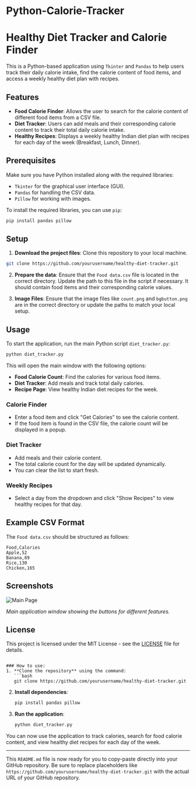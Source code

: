 # Python-Calorie-Tracker


# Healthy Diet Tracker and Calorie Finder

This is a Python-based application using `Tkinter` and `Pandas` to help users track their daily calorie intake, find the calorie content of food items, and access a weekly healthy diet plan with recipes.

## Features

- **Food Calorie Finder**: Allows the user to search for the calorie content of different food items from a CSV file.
- **Diet Tracker**: Users can add meals and their corresponding calorie content to track their total daily calorie intake.
- **Healthy Recipes**: Displays a weekly healthy Indian diet plan with recipes for each day of the week (Breakfast, Lunch, Dinner).

## Prerequisites

Make sure you have Python installed along with the required libraries:

- `Tkinter` for the graphical user interface (GUI).
- `Pandas` for handling the CSV data.
- `Pillow` for working with images.

To install the required libraries, you can use `pip`:

```bash
pip install pandas pillow
```

## Setup

1. **Download the project files**: Clone this repository to your local machine.

```bash
git clone https://github.com/yourusername/healthy-diet-tracker.git
```

2. **Prepare the data**: Ensure that the `Food data.csv` file is located in the correct directory. Update the path to this file in the script if necessary. It should contain food items and their corresponding calorie values.

3. **Image Files**: Ensure that the image files like `count.png` and `bgbutton.png` are in the correct directory or update the paths to match your local setup.

## Usage

To start the application, run the main Python script `diet_tracker.py`:

```bash
python diet_tracker.py
```

This will open the main window with the following options:
- **Food Calorie Count**: Find the calories for various food items.
- **Diet Tracker**: Add meals and track total daily calories.
- **Recipe Page**: View healthy Indian diet recipes for the week.

### Calorie Finder

- Enter a food item and click "Get Calories" to see the calorie content.
- If the food item is found in the CSV file, the calorie count will be displayed in a popup.

### Diet Tracker

- Add meals and their calorie content.
- The total calorie count for the day will be updated dynamically.
- You can clear the list to start fresh.

### Weekly Recipes

- Select a day from the dropdown and click "Show Recipes" to view healthy recipes for that day.

## Example CSV Format

The `Food data.csv` should be structured as follows:

```csv
Food,Calories
Apple,52
Banana,89
Rice,130
Chicken,165
```

## Screenshots

![Main Page](assets/main_page.png)

*Main application window showing the buttons for different features.*

## License

This project is licensed under the MIT License - see the [LICENSE](LICENSE) file for details.
```

### How to use:
1. **Clone the repository** using the command:
   ```bash
   git clone https://github.com/yourusername/healthy-diet-tracker.git
   ```

2. **Install dependencies**:
   ```bash
   pip install pandas pillow
   ```

3. **Run the application**:
   ```bash
   python diet_tracker.py
   ```

You can now use the application to track calories, search for food calorie content, and view healthy diet recipes for each day of the week.

---

This `README.md` file is now ready for you to copy-paste directly into your GitHub repository. Be sure to replace placeholders like `https://github.com/yourusername/healthy-diet-tracker.git` with the actual URL of your GitHub repository.

